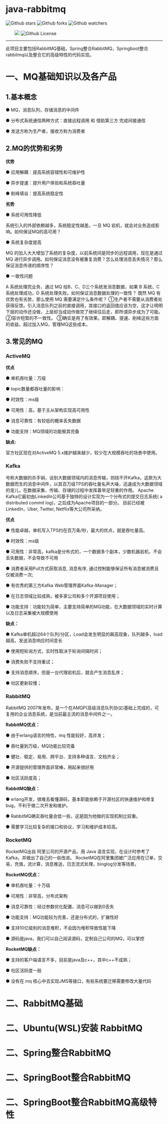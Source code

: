 # java-rabbitmq
![Github stars](https://img.shields.io/github/stars/knight-jzc/java-rabbitmq?style=plastic&logo=github&color=yellow)   ![Github forks](https://img.shields.io/github/forks/knight-jzc/java-rabbitmq?style=plastic&logo=github&color=brightgreen)   ![Github watchers](https://img.shields.io/github/watchers/knight-jzc/java-rabbitmq?style=plastic&logo=github)

&ensp;&ensp;&ensp;&ensp;![](https://img.shields.io/badge/Alipay-欢迎支持--金主-green?logo=Alipay&style=plastic#pic_center)   ![Github License](https://img.shields.io/github/license/knight-jzc/java-rabbitmq?style=plastic&logo=appveyor)

---

此项目主要包括RabbitMQ基础，Spring整合RabbitMQ，Springboot整合rabbitmq以及整合它的高级特性的代码实现。

# 一、MQ基础知识以及各产品
## 1.基本概念

● MQ，消息队列，存储消息的中间件

● 分布式系统通信两种方式：直接远程调用 和 借助第三方 完成间接通信

● 发送方称为生产者，接收方称为消费者

## 2.MQ的优势和劣势

**优势**

● 应用解耦：提高系统容错性和可维护性

● 异步提速：提升用户体验和系统吞吐量

● 削峰填谷：提高系统稳定性

**劣势**

● 系统可用性降低

系统引入的外部依赖越多，系统稳定性越差。一旦 MQ 宕机，就会对业务造成影响。如何保证MQ的高可用？

● 系统复杂度提高

MQ 的加入大大增加了系统的复杂度，以前系统间是同步的远程调用，现在是通过 MQ 进行异步调用。如何保证消息没有被重复消费？怎么处理消息丢失情况？那么保证消息传递的顺序性？

● 一致性问题

A 系统处理完业务，通过 MQ 给B、C、D三个系统发消息数据，如果 B 系统、C 系统处理成功，D 系统处理失败。如何保证消息数据处理的一致性？
既然 MQ 有优势也有劣势，那么使用 MQ 需要满足什么条件呢？
①生产者不需要从消费者处获得反馈。引入消息队列之前的直接调用，其接口的返回值应该为空，这才让明明下层的动作还没做，上层却当成动作做完了继续往后走，即所谓异步成为了可能。
②容许短暂的不一致性。
③确实是用了有效果。即解耦、提速、削峰这些方面的收益，超过加入MQ，管理MQ这些成本。

## 3.常见的MQ


### ActiveMQ
**优点**

● 单机吞吐量：万级

● topic数量都吞吐量的影响：

● 时效性：ms级

● 可用性：高，基于主从架构实现高可用性

● 消息可靠性：有较低的概率丢失数据

● 功能支持：MQ领域的功能极其完备

**缺点:**

官方社区现在对ActiveMQ 5.x维护越来越少，较少在大规模吞吐的场景中使用。
### Kafka
号称大数据的杀手锏，谈到大数据领域内的消息传输，则绕不开Kafka，这款为大数据而生的消息中间件，以其百万级TPS的吞吐量名声大噪，迅速成为大数据领域的宠儿，在数据采集、传输、存储的过程中发挥着举足轻重的作用。
Apache Kafka它最初由LinkedIn公司基于独特的设计实现为一个分布式的提交日志系统( a distributed commit log)，之后成为Apache项目的一部分。
目前已经被LinkedIn，Uber, Twitter, Netflix等大公司所采纳。

**优点**

● 性能卓越，单机写入TPS约在百万条/秒，最大的优点，就是吞吐量高。

● 时效性：ms级

● 可用性：非常高，kafka是分布式的，一个数据多个副本，少数机器宕机，不会丢失数据，不会导致不可用

● 消费者采用Pull方式获取消息, 消息有序, 通过控制能够保证所有消息被消费且仅被消费一次;

● 有优秀的第三方Kafka Web管理界面Kafka-Manager；

● 在日志领域比较成熟，被多家公司和多个开源项目使用；

● 功能支持：功能较为简单，主要支持简单的MQ功能，在大数据领域的实时计算以及日志采集被大规模使用

**缺点：**

● Kafka单机超过64个队列/分区，Load会发生明显的飙高现象，队列越多，load越高，发送消息响应时间变长

● 使用短轮询方式，实时性取决于轮询间隔时间；

● 消费失败不支持重试；

● 支持消息顺序，但是一台代理宕机后，就会产生消息乱序；

● 社区更新较慢；

### RabbitMQ
RabbitMQ 2007年发布，是一个在AMQP(高级消息队列协议)基础上完成的，可复用的企业消息系统，是当前最主流的消息中间件之一。

**RabbitMQ优点：**

● 由于erlang语言的特性，mq 性能较好，高并发；

● 吞吐量到万级，MQ功能比较完备

● 健壮、稳定、易用、跨平台、支持多种语言、文档齐全；

● 开源提供的管理界面非常棒，用起来很好用

● 社区活跃度高；

**RabbitMQ缺点：**

● erlang开发，很难去看懂源码，基本职能依赖于开源社区的快速维护和修复bug，不利于做二次开发和维护。

● RabbitMQ确实吞吐量会低一些，这是因为他做的实现机制比较重。

● 需要学习比较复杂的接口和协议，学习和维护成本较高。
### RocketMQ
RocketMQ出自 阿里公司的开源产品，用 Java 语言实现，在设计时参考了 Kafka，并做出了自己的一些改进。
RocketMQ在阿里集团被广泛应用在订单，交易，充值，流计算，消息推送，日志流式处理，binglog分发等场景。

**RocketMQ优点：**

● 单机吞吐量：十万级

● 可用性：非常高，分布式架构

● 消息可靠性：经过参数优化配置，消息可以做到0丢失

● 功能支持：MQ功能较为完善，还是分布式的，扩展性好

● 支持10亿级别的消息堆积，不会因为堆积导致性能下降

● 源码是java，我们可以自己阅读源码，定制自己公司的MQ，可以掌控

**RocketMQ缺点：**

● 支持的客户端语言不多，目前是java及c++，其中c++不成熟；

● 社区活跃度一般

● 没有在 mq 核心中去实现JMS等接口，有些系统要迁移需要修改大量代码

# 二、RabbitMQ基础
# 二、Ubuntu(WSL)安装 RabbitMQ
# 二、Spring整合RabbitMQ
# 二、SpringBoot整合RabbitMQ
# 二、SpringBoot整合RabbitMQ高级特性